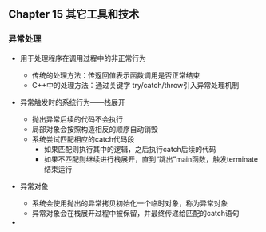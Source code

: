 ## Chapter 15 其它工具和技术

### 异常处理

- 用于处理程序在调用过程中的非正常行为
  - 传统的处理方法：传返回值表示函数调用是否正常结束
  - C++中的处理方法：通过关键字 try/catch/throw引入异常处理机制

- 异常触发时的系统行为——栈展开
  - 抛出异常后续的代码不会执行
  - 局部对象会按照构造相反的顺序自动销毁
  - 系统尝试匹配相应的catch代码段
    - 如果匹配则执行其中的逻辑，之后执行catch后续的代码
    - 如果不匹配则继续进行栈展开，直到“跳出”main函数，触发terminate结束运行

- 异常对象
  - 系统会使用抛出的异常拷贝初始化一个临时对象，称为异常对象
  - 异常对象会在栈展开过程中被保留，并最终传递给匹配的catch语句

- 






